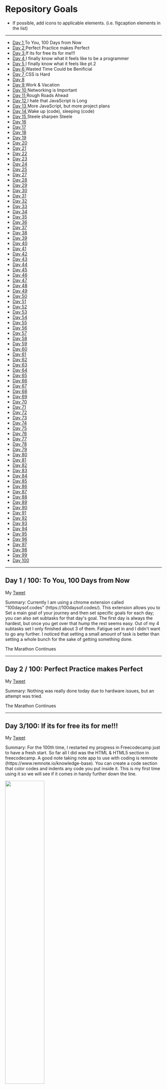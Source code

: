 <h1> Repository Goals </h1>
<ul>
  <li> If possible, add icons to applicable elements. (i.e. figcaption elements in the list) </li>
</ul>

<hr>

<nav>
  <ul>
    <li> <a href=#day1> Day 1 </a> To You, 100 Days from Now </li>
    <li> <a href=#day2> Day 2 </a> Perfect Practice makes Perfect </li>
    <li> <a href=#day3> Day 3 </a> If its for free its for me!!! </li>
    <li> <a href=#day4> Day 4 </a> I finally know what it feels like to be a programmer </li>
    <li> <a href=#day5> Day 5 </a> I finally know what it feels like pt.2  </li>
    <li> <a href=#day6> Day 6 </a> Wasted Time Could be Benificial  </li>
    <li> <a href=#day7> Day 7 </a> CSS is Hard  </li>
    <li> <a href=#day8> Day 8 </a></li>
    <li> <a href=#day9> Day 9 </a> Work & Vacation   </li>
    <li> <a href=#day10> Day 10 </a>  Networking is Important  </li>
    <li> <a href=#day11> Day 11 </a>  Rough Roads Ahead </li>
    <li> <a href=#day12> Day 12 </a>  I hate that JavaScript is Long  </li>
    <li> <a href=#day13> Day 13 </a> More JavaScript, but more project plans  </li>
    <li> <a href=#day14> Day 14 </a> Wake up (code), sleeping (code) </li>
    <li> <a href=#day15> Day 15 </a> Steele sharpen Steele </li>
    <li> <a href=#day16> Day 16 </a> </li>
    <li> <a href=#day17> Day 17 </a> </li>
    <li> <a href=#day18> Day 18 </a> </li>
    <li> <a href=#day19> Day 19 </a> </li>
    <li> <a href=#day20> Day 20 </a> </li>
    <li> <a href=#day21> Day 21 </a> </li>
    <li> <a href=#day22> Day 22 </a> </li>
    <li> <a href=#day23> Day 23 </a> </li>
    <li> <a href=#day24> Day 24 </a> </li>
    <li> <a href=#day25> Day 25 </a> </li>
    <li> <a href=#day27> Day 27 </a> </li>
    <li> <a href=#day28> Day 28 </a> </li>
    <li> <a href=#day29> Day 29 </a> </li>
    <li> <a href=#day30> Day 30 </a> </li>
    <li> <a href=#day31> Day 31 </a> </li>
    <li> <a href=#day32> Day 32 </a> </li>
    <li> <a href=#day33> Day 33 </a> </li>
    <li> <a href=#day34> Day 34 </a> </li>
    <li> <a href=#day35> Day 35 </a> </li>
    <li> <a href=#day36> Day 36 </a> </li>
    <li> <a href=#day37> Day 37 </a> </li>
    <li> <a href=#day38> Day 38 </a> </li>
    <li> <a href=#day39> Day 39 </a> </li>
    <li> <a href=#day40> Day 40 </a> </li>
    <li> <a href=#day41> Day 41 </a> </li>
    <li> <a href=#day42> Day 42 </a> </li>
    <li> <a href=#day43> Day 43 </a> </li>
    <li> <a href=#day44> Day 44 </a> </li>
    <li> <a href=#day45> Day 45 </a> </li>
    <li> <a href=#day46> Day 46 </a> </li>
    <li> <a href=#day47> Day 47 </a> </li>
    <li> <a href=#day48> Day 48 </a> </li>
    <li> <a href=#day49> Day 49 </a> </li>
    <li> <a href=#day50> Day 50 </a> </li>
    <li> <a href=#day51> Day 51 </a> </li>
    <li> <a href=#day52> Day 52 </a> </li>
    <li> <a href=#day53> Day 53 </a> </li>
    <li> <a href=#day54> Day 54 </a> </li>
    <li> <a href=#day55> Day 55 </a> </li>
    <li> <a href=#day56> Day 56 </a> </li>
    <li> <a href=#day57> Day 57 </a> </li>
    <li> <a href=#day58> Day 58 </a> </li>
    <li> <a href=#day59> Day 59 </a> </li>
    <li> <a href=#day60> Day 60 </a> </li>
    <li> <a href=#day61> Day 61 </a> </li>
    <li> <a href=#day62> Day 62 </a> </li>
    <li> <a href=#day63> Day 63 </a> </li>
    <li> <a href=#day64> Day 64 </a> </li>
    <li> <a href=#day65> Day 65 </a> </li>
    <li> <a href=#day66> Day 66 </a> </li>
    <li> <a href=#day67> Day 67 </a> </li>
    <li> <a href=#day68> Day 68 </a> </li>
    <li> <a href=#day69> Day 69 </a> </li>
    <li> <a href=#day70> Day 70 </a> </li>
    <li> <a href=#day71> Day 71 </a> </li>
    <li> <a href=#day72> Day 72 </a> </li>
    <li> <a href=#day73> Day 73 </a> </li>
    <li> <a href=#day74> Day 74 </a> </li>
    <li> <a href=#day75> Day 75 </a> </li>
    <li> <a href=#day76> Day 76 </a> </li>
    <li> <a href=#day77> Day 77 </a> </li>
    <li> <a href=#day78> Day 78 </a> </li>
    <li> <a href=#day79> Day 79 </a> </li>
    <li> <a href=#day80> Day 80 </a> </li>
    <li> <a href=#day81> Day 81 </a> </li>
    <li> <a href=#day82> Day 82 </a> </li>
    <li> <a href=#day83> Day 83 </a> </li>
    <li> <a href=#day84> Day 84 </a> </li>
    <li> <a href=#day85> Day 85 </a> </li>
    <li> <a href=#day86> Day 86 </a> </li>
    <li> <a href=#day87> Day 87 </a> </li>
    <li> <a href=#day88> Day 88 </a> </li>
    <li> <a href=#day89> Day 89 </a> </li>
    <li> <a href=#day90> Day 90 </a> </li>
    <li> <a href=#day91> Day 91 </a> </li>
    <li> <a href=#day92> Day 92 </a> </li>
    <li> <a href=#day93> Day 93 </a> </li>
    <li> <a href=#day94> Day 94 </a> </li>
    <li> <a href=#day95> Day 95 </a> </li>
    <li> <a href=#day96> Day 96 </a> </li>
    <li> <a href=#day97> Day 97 </a> </li>
    <li> <a href=#day98> Day 98 </a> </li>
    <li> <a href=#day99> Day 99 </a> </li>
    <li> <a href=#day100> Day 100 </a> </li>
  </ul>
</nav>
 
  

<hr>

<h2 id="day1">Day 1 / 100: To You, 100 Days from Now</h2>

<p> My <a href="https://twitter.com/Ui3er/status/1419849137500135425"> Tweet </a></p>

<p> Summary: Currently I am using a chrome extension called "100daysof.codes" (https://100daysof.codes/). This extension allows you to Set a main goal of your journey and then set specific goals for each day; you can also set subtasks for that day's goal. The first day is always the hardest, but once you get over that hump the rest seems easy. Out         of my 4 subtasks set I only finished about 3 of them. Fatigue set in and I didn't want to go any further. I noticed that setting a small amount of task is better than              setting a whole bunch for the sake of getting something done. </p>

<p> The Marathon Continues </p>

<hr>

<h2 id="day2">Day 2 / 100: Perfect Practice makes Perfect </h2>
<p> My <a href="https://twitter.com/Ui3er/status/1420209140278992898"> Tweet </a></p>
<p>Summary: Nothing was really done today due to hardware issues, but an attempt was tried.</p>
<p> The Marathon Continues </p>

<hr>

<h2 id="day3">Day 3/100: If its for free its for me!!! </h2>
<p> My <a href="https://twitter.com/Ui3er/status/1420584636762271750"> Tweet </a> </p>
<p>Summary: For the 100th time, I restarted my progress in Freecodecamp just to have a fresh start. So far all I did was the HTML & HTML5 section in freecodecamp. A good note taking note app to use with coding is remnote (https://www.remnote.io/knowledge-base). You can create a code section that color codes and indents any code you put inside it. This is my first time using it so we will see if it comes in handy further down the line. </p>
<img src="https://user-images.githubusercontent.com/28234609/127427084-f11c8bcc-8986-41a3-95be-f4642908159d.png" height="50%" width="50%">
<p> The Marathon Continues </p>

<hr>

<h2 id="day4">Day 4/100 </h2>
<p> My <a href="https://twitter.com/Ui3er/status/1420584636762271750"> Tweet </a> </p>

<p>Summary: I only did the freecodecamp "Basic CSS."</p>
<img src="https://user-images.githubusercontent.com/28234609/127589580-f9f5a770-15bf-43a8-a20f-7633cecfd2c8.png" height="35%" width="50%">
<p> The Marathon Continues </p>

<hr>

<h2 id="day5"> Day 5/100: I finally know what it feels like to be a programmer </h2>
<p> My <a href="https://twitter.com/Ui3er/status/1420584636762271750"> Tweet </a> </p>

<p> Summary: First, I was accepted to Resilent Coders Bootcamp for their co-hort of 2021. Even though I will be getting trained how to be a software engineer I will still be updating my 100 days of code. Today showed me that copying code might not always yield the same result. For the first project apart of the "10 Mega Websites" wasn't working for me even though I copied the code exact. The first error on my part was putting the script outside of the body but even with that things still were not working properly. On top of that I completed some of Freecodecamp's "Applied Visual Design." </p>
<img src="https://user-images.githubusercontent.com/28234609/127798832-18723e4c-1e45-45a4-9c29-346d7bc9bb78.png"  height="50%" width="50%">
<a href="https://github.com/T000bias/10-Mega-Responsive-Websites-with-HTML-CSS-JavaScript"> Project 1 Food </a>
<p> The Marathon Continues </p>

<hr>

<h2 id="day6"> Day 6/100: I finally know what it feels like pt.2 </h2>
<p> My <a href="https://twitter.com/Ui3er/status/1420584636762271750"> Tweet </a> </p>

<p>Summary: </p>
<img src="https://user-images.githubusercontent.com/28234609/127936762-3c3b40d3-ad0b-48df-a39a-59038c42c0f3.png"  height="50%" width="50%">
<p> The Marathon Continues </p>

<hr>

<h2 id="day7"> Day 7/100 | Date:08/12/2021 | Wasted Time Could be Benificial </h2> 
<p> My <a href="https://twitter.com/Ui3er/status/1419849137500135425"> Tweet </a></p>
<p> Summary: I don't remember much of the work I completed, but it was more of the freecodecamp "Responsive Web Design" modules. I also watched this video on entrepreneurship on <a href="https://www.udemy.com/course/draft/1351746/learn/lecture/7997460#overview"> Udemy </a>. If you are new to entrepreneurship this course is worth picking up.</p>
<p> The Marathon Continues </p>

<hr>

<h2 id="day8"> Day 8/100 | Date: 08/13/2021 | CSS is Hard </h2>
<p> My <a href="https://twitter.com/Ui3er/status/1419849137500135425"> Tweet </a> </p>
<p> Summary: Even though Freecodecamp was detailed in their explanation of the flexbox and grid, I know have to dive deeper into those subjects before I feel comfortable using these new techniques.</p>
<img src="https://user-images.githubusercontent.com/28234609/130529280-35dcc183-ed9d-4e64-98bb-ca72ea040d4e.png"  height="50%" width="50%">
<p> The Marathon Continues </p>

<hr>

<h2 id="day9"> Day 9/100 | Date: 08/16/2021 | Work & Vacation </h2>
<p> My <a href="https://twitter.com/Ui3er/status/1427467897136455681"> Tweet </a> </p>
<p> Summary: I finished the tribute page for freecodecamp and got started on the survey page, but since I was on vacation I didn't get much done.</p>
<p> <a href="https://codepen.io/T00bias/pen/ZEKNbdz"> Tribute Page </a> </p>
<p> <a href="https://codepen.io/T00bias/pen/zYwQKmw"> Survey Page </a> </p>
<p> The Marathon Continues </p>

<hr>

<h2 id="day10"> Day 10/100 | Date 08/19/2021 | Networking is Important </h2>
<p> My commitment <a href="https://twitter.com/Ui3er/status/1428530760898818049"> Tweet </a> </p>
<p> Summary: Finished the product landing page for FCC (freecodecamp) and branched out to software engineers on LinkedIn and Twitter (of all places). Learned a few things that gave me the confidence to keep going with my journey.</p>
<figure>
  <figcaption> Advice </figcaption>
  <ul>
    <li>Don't Give Up.</li>
    <li>Once you are building fullstack apps, you are job ready, whether you think you are or not.</li>
    <li>Try 100 devs</li>
    <li>When it gets hard, just remind yourself that it will all make sense eventually.</li>
    <li> Coding is 90% not giving up and 10% pushing yourself.</li>
  </ul>
</figure>
<p> The Marathon Continues </p>

<hr>

<h2 id="day11"> Day 11/100 | Date 08/22/2021 | Rough Roads Ahead </h2> 
<p> My commitment <a href="https://twitter.com/Ui3er/status/1428530760898818049"> Tweet </a> </p>
<p> Summary: Got my certificate for the Responsive Web Design. Even though I spent hours obtaining this, I still need to go back through my notes on the modules and update my projects. Other than that it feels good to see my work paying off.</p>
<p> ADVICE: Even if your projects look like a baby did, be proud of them because they are 10,000 steps you will take to mastery </p>
<img src="https://pbs.twimg.com/media/E9ddzoTWQAAxxrv?format=png&name=900x900" height="50%" width="50%">
<p> The Marathon Continues </p>

<hr>

<h2 id="day12"> Day 12/100 | Date 08/23/2021 | I hate that JavaScript is Long </h2>
<p> My commitment <a href="https://twitter.com/Ui3er/status/1428530760898818049"> Tweet </a> </p>
<p>Summary: Did 10 modules of the "Basic JavaScript" for FCC. Planning on going thru the #100Devs discord and working on some projects they have done and getting feedback from that community on my work and what could use improving.</p>
<p> The Marathon Continues </p>

<hr>

<h2 id="day13"> Day 13/100 | Date 08/24/2021 | More JavaScript, but more project plans </h2>
<p> My commitment <a href="https://twitter.com/Ui3er/status/1428530760898818049"> Tweet </a> </p>
<p> Another day of doing the freeCodeCamp (I see why they spell the name out like this, IYKYK) basic JavaScript modules and did some reading of simple JavaScript from "If Hemingway Wrote JavaScript". I finished the day off with a YouTube video on Front-End engineering just to get a lay of the land. Hopefully by my next log in I will have a navbar at the top of this repository that will allow navigation to all days. This not gives me practice on making navigation bars, but also confindence in my abilities. </p>
<figure>
  <figcaption> Tasks Completed </figcaption>
  <br>
  <figcaption> <b>freeCodeCamp</b> </figcaption>
  <ul>
    <li> Divide One Number by Another with JavaScript </li>
    <li> Increment a Number with JavaScript </li>
    <li> Decrement a Number with JavaScript </li>
    <li> Create Decimal Numbers with JavaScript </li>
    <li> Multiply Two Decimals with JavaScript </li>
    <li> Divide One Decimal by Another with JavaScript </li>
    <li> Finding a Remainder in JavaScript </li>
    <li> Compound Assignment with Augmented Addition </li>
    <li> Compound Assignment with Augmented Subtraction </li>
    <li> Compound Assignment with Augmented Multiplication </li>
    <li> Compound Assignment with Augmented Division </li>
    <figcaption> <b>GitHub</b> </figcaption>
    <li> Updated GitHub 100DaysOfCode repository </li>
    <figcaption> <b>If Hemingway wrote JavaScript</b> </figcaption>
    <li>Ernest Hemingway</li>
    <figcaption> <b>Front-End Developer Handbook 2019</b> </figcaption>
    <li> Chapter 1 </li>
    <li> Chapter 2 (incomplete) </li>
    <figcaption> <b>YouTube</b> </figcaption>
    <li> <a href="https://www.youtube.com/watch?v=Lsg84NtJbmI">So, You Want to be a Front-End Engineer</a></li>
  </ul>
</figure>
    
<img src="https://user-images.githubusercontent.com/28234609/130671985-8157f278-aeb6-4b9e-8f33-98587d944b6b.png" height="30%" width="30%">
<img src="https://user-images.githubusercontent.com/28234609/130673078-465f9d7a-32eb-4fcf-bdd8-565628e947d3.png" height="50%" width="50%">
<img src="https://user-images.githubusercontent.com/28234609/130722863-b54e782a-3137-4b9f-b5cb-d0c95181fa56.png" height="30%" width="30%">

<p> The Marathon Continues </p>

<hr>

<h2 id="day14"> Day 14/100 | Date 08/25/2021 | Wake up (code), sleeping (code)  </h2>
<p> My commitment <a href="https://twitter.com/Ui3er/status/1428530760898818049"> Tweet </a> </p>
<p> Summary: Read "The Great Divide" from Chris Coyier. It seemed as though that just knowing HTML and CSS is not enough to be a front-end web developer, but having some mastery over JavaScript is more valuable than having a properly built website. To me,  JavaScript seems like a typical programming language like python, but it doesn't seem like that when I do the modules from freeCodeCamp. The plan right now is going through some changes and by tommorow I can show a detailed approach I will take from here on out.</p>

<figure>
  <figcaption> Task Completed </figcaption>
  <br>
  <figcaption> freeCodeCamp </figcaption>
  <ul>
    <li> Declare String Variables </li>
    <li> Escaping Literal Quotes in Strings </li>
    <li> Quoting Strings with Single Quotes </li>
    <li> Escape Sequences in Strings </li>
    <li> Concatenating Strings with Plus Operator </li>
    <li> Concatenating Strings with the Plus Equals Operator </li>
    <li> Constructing Strings with Variable </li>
    <li> Appending Variables to Strings </li>
    <li> Find the Length of a String </li>
    <li> Use Bracket Notation to Find the Nth Character in a String </li>
  </ul>
  <figcaption> Front-End Developer Handbook </figcaption>
  <ul>
    <li> 2.2 - Front-End Job Titles </li>
  </ul>
  <figcaption> Articles </figcaption>
  <ul>
    <li> <a href="https://css-tricks.com/the-great-divide/"> The Great Divide </a> </li>
  </ul>
</figure>

<hr>

<h2 id="day15"> Day 14/100 | Date 08/25/2021 | Steele Sharpen Steele </h2>
<p> My commitment <a href="https://twitter.com/Ui3er/status/1428530760898818049"> Tweet </a> </p>
<p> Summary: </p>
<figure>
  <figcaption> Task Completed </figcaption>
  <br>
  <figcaption> freeCodeCamp </figcaptio>
  <ul>
    <li> Understand String Immutability </li>
    <li> Use Bracket Notation to Find the Nth Character in a String </li>
    <li> Use Bracket Notation to Find the last character in a string </li>
    <li> Use Bracket Notation to Find the Nth to Last Character in a String </li>
    <li> Word Blanks </li>
    <li> Store Multiple Values in one Variable using JavaScript Arrays </li>
    <li> Nest one Array within Another Array </li>
    <li> Access Array Data with Indexes </li>
    <li> Modify Array Data with Indexes </li>
    <li> Access Multi-Dimensional Arrays with Indexs </li>
  </ul>
  <figcaption> The Web Developer Bootcamp 2021 </figcaption>
  <ul>
    <li> CSS: The Very Basics </li>
    <li> The World of CSS Selectors </li>
    <li> The CSS Box Model </li>
    <li> Other Assorted Useful CSS Properties </li>
    <li> Responsive CSS & Flexbox </li>
    <li> Pricing Panel Project </li>
  </ul>
</figure>

  





